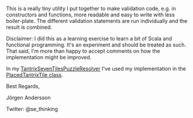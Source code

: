 This is a really tiny utility I put together to make validation code, e.g. in constructors and functions,
more readable and easy to write with less boiler-plate. The different validation statements are run individually
and the result is combined.

Disclaimer: I did this as a learning exercise to learn a bit of Scala and functional programming. 
It's an experiment and should be treated as such. That said, I'm more than 
happy to accept comments on how the implementation might be improved.

In my [TantrixSevenTilesPuzzleResolver](https://github.com/jorander/TantrixSevenTilesPuzzleResolver) I've used
my implementation in the [PlacedTantrixTile class](https://github.com/jorander/TantrixSevenTilesPuzzleResolver/blob/master/src/main/scala/jorander/tantrixstpr/model/PlacedTantrixTile.scala).

Best Regards,
 
Jörgen Andersson
 
Twitter: @se_thinking
